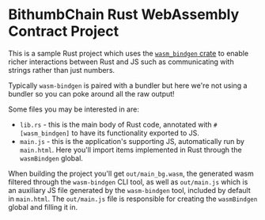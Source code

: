# BithumbChain Rust WebAssembly Contract Project

This is a sample Rust project which uses the [`wasm_bindgen` crate][crate] to
enable richer interactions between Rust and JS such as communicating with
strings rather than just numbers.

Typically `wasm-bindgen` is paired with a bundler but here we're not using a
bundler so you can poke around all the raw output!

Some files you may be interested in are:

* `lib.rs` - this is the main body of Rust code, annotated with
  `#[wasm_bindgen]` to have its functionality exported to JS.
* `main.js` - this is the application's supporting JS, automatically run by
  `main.html`. Here you'll import items implemented in Rust through the
  `wasmBindgen` global.

When building the project you'll get `out/main_bg.wasm`, the generated wasm
filtered through the `wasm-bindgen` CLI tool, as well as `out/main.js` which is
an auxiliary JS file generated by the `wasm-bindgen` tool, included by default
in `main.html`. The `out/main.js` file is responsible for creating the
`wasmBindgen` global and filling it in.

[crate]: https://github.com/rustwasm/wasm-bindgen

